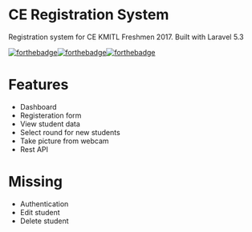 # CE Registration System
Registration system for CE KMITL Freshmen 2017. Built with Laravel 5.3

[![forthebadge](http://forthebadge.com/images/badges/built-by-hipsters.svg)](http://forthebadge.com)[![forthebadge](http://forthebadge.com/images/badges/fuck-it-ship-it.svg)](http://forthebadge.com)[![forthebadge](http://forthebadge.com/images/badges/you-didnt-ask-for-this.svg)](http://forthebadge.com)
# Features
- Dashboard
- Registeration form
- View student data
- Select round for new students
- Take picture from webcam
- Rest API

# Missing
- Authentication
- Edit student
- Delete student


